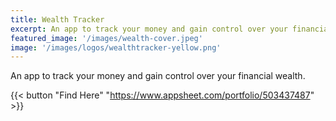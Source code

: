 ```yaml
---
title: Wealth Tracker
excerpt: An app to track your money and gain control over your financial wealth
featured_image: '/images/wealth-cover.jpeg'
image: '/images/logos/wealthtracker-yellow.png'
---
```


An app to track your money and gain control over your financial wealth.<!--more-->

{{< button "Find Here" "https://www.appsheet.com/portfolio/503437487" >}}